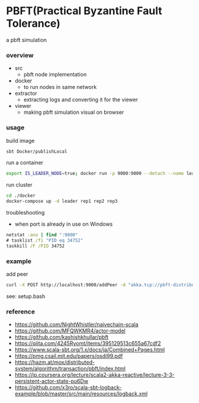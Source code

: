 # PBFT(Practical Byzantine Fault Tolerance)
a pbft simulation

### overview
- src
  - pbft node implementation
- docker
  - to run nodes in same network
- extractor
  - extracting logs and converting it for the viewer
- viewer
  - making pbft simulation visual on browser

### usage

build image
```bash
sbt Docker/publishLocal
```

run a container
```bash
export IS_LEADER_NODE=true; docker run -p 9000:9000 --detach --name leader pbft1:0.1.0-SNAPSHOT
```

run cluster
```bash
cd ./docker
docker-compose up -d leader rep1 rep2 rep3
```

troubleshooting

- when port is already in use on Windows
```cmd
netstat -ano | find ":9000"
# tasklist /fi "PID eq 34752"
taskkill /F /PID 34752
```

### example

add peer
```bash
curl -X POST http://localhost:9000/addPeer -d "akka.tcp://pbft-distributed-system@172.21.0.2:2552"
```

see: setup.bash

### reference
- https://github.com/NightWhistler/naivechain-scala
- https://github.com/MFQWKMR4/actor-model
- https://github.com/kashishkhullar/pbft
- https://qiita.com/4245Ryomt/items/395129513c655a67cdf2
- https://www.scala-sbt.org/1.x/docs/ja/Combined+Pages.html
- https://pmg.csail.mit.edu/papers/osdi99.pdf
- https://hazm.at/mox/distributed-system/algorithm/transaction/pbft/index.html
- https://jp.coursera.org/lecture/scala2-akka-reactive/lecture-3-3-persistent-actor-state-pu6Dw
- https://github.com/x3ro/scala-sbt-logback-example/blob/master/src/main/resources/logback.xml
